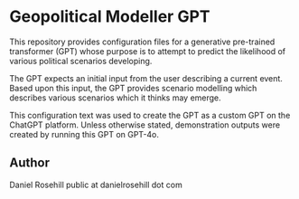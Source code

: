 # Geopolitical Modeller GPT

This repository provides configuration files for a generative pre-trained transformer (GPT) whose purpose is to attempt to predict the likelihood of various political scenarios developing.

The GPT expects an initial input from the user describing a current event. Based upon this input, the GPT provides scenario modelling which describes various scenarios which it thinks may emerge. 

This configuration text was used to create the GPT as a custom GPT on the ChatGPT platform. Unless otherwise stated, demonstration outputs were created by running this GPT on GPT-4o.

## Author

Daniel Rosehill
public at danielrosehill dot com

